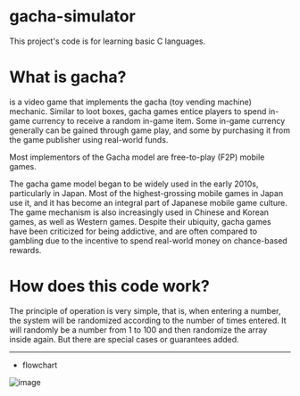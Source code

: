 # gacha-simulator
This project's code is for learning basic C languages.

# What is gacha?
 is a video game that implements the gacha (toy vending machine) mechanic. Similar to loot boxes, gacha games entice players to spend in-game currency to receive a random in-game item. Some in-game currency generally can be gained through game play, and some by purchasing it from the game publisher using real-world funds.

Most implementors of the Gacha model are free-to-play (F2P) mobile games.

The gacha game model began to be widely used in the early 2010s, particularly in Japan. Most of the highest-grossing mobile games in Japan use it, and it has become an integral part of Japanese mobile game culture. The game mechanism is also increasingly used in Chinese and Korean games, as well as Western games. Despite their ubiquity, gacha games have been criticized for being addictive, and are often compared to gambling due to the incentive to spend real-world money on chance-based rewards.

# How does this code work?
The principle of operation is very simple, that is, when entering a number, the system will be randomized according to the number of times entered. It will randomly be a number from 1 to 100 and then randomize the array inside again. But there are special cases or guarantees added.

---

- flowchart

![image](https://user-images.githubusercontent.com/94011063/231664320-372a8c20-4af9-4cf7-8b77-824734af35cf.png)
